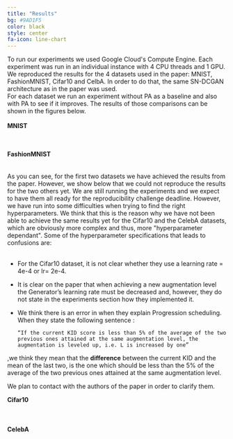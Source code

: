 ```yaml
---
title: "Results"
bg: #9AD1F5
color: black
style: center
fa-icon: line-chart
---
```


<p style='text-align: justify;'>

To run our experiments we used Google Cloud's Compute Engine. Each experiment was run in an individual instance with 4 CPU threads and 1 GPU.
<br />
We reproduced the results for the 4 datasets used in the paper: MNIST, FashionMNIST, Cifar10 and CelbA. In order to do that, the same SN-DCGAN architecture as in the paper was used.
<br />
For each dataset we run an experiment without PA as a baseline and also with PA to see if it improves. The results of those comparisons can be shown in the figures below.
<br />
<br />
<strong> MNIST</strong>
<br>
<br>
<br>

<strong> FashionMNIST</strong>
<br>
<br>
<br>
As you can see, for the first two datasets we have achieved the results from the paper. However, we show below that we could not reproduce the results for the two others yet. We are still running the experiments and we expect to have them all ready for the reproducibility challenge deadline. However, we have run into some difficulties when trying to find the right hyperparameters. We think that this is the reason why we have not been able to achieve the same results yet for the Cifar10 and the CelebA datasets, which are obviously more complex and thus, more "hyperparameter dependant". Some of the hyperparameter specifications that leads to confusions are:
<br>
<br>
</p>

* For the Cifar10 dataset, it is not clear whether they use a learning rate = 4e-4 or lr= 2e-4.
* It is clear on the paper that when achieving a new augmentation level the Generator’s learning rate must be decreased and, however, they do not state in the experiments section how they implemented it.
* We think there is an error in when they explain Progression scheduling. When they state the following sentence :

      “If the current KID score is less than 5% of the average of the two previous ones attained at the same augmentation level, the augmentation is leveled up, i.e. L is increased by one”

,we think they mean that the <strong>difference</strong> between the current KID and the mean of the last two, is the one which should be less than the 5% of the average of the two previous ones attained at the same augmentation level.


We plan to contact with the authors of the paper in order to clarify them.

<p style='text-align: justify;'>
<strong> Cifar10 </strong>
<br>
<br>
<br>
<br>
<strong> CelebA </strong>

</p>



<!--
<img src="./assets/parity-table.png" alt="Results table for the Parity task"/>

<img src="./assets/addition-table.png" alt="Results table for the Addition task"/> -->


<!-- For further discussion of the results, see the full [thesis](https://imatge.upc.edu/web/sites/default/files/pub/xFojo.pdf). -->

